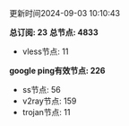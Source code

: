 更新时间2024-09-03 10:10:43

**总订阅: 23**
**总节点: 4833**
- vless节点: 11

**google ping有效节点: 226**
- ss节点: 56
- v2ray节点: 159
- trojan节点: 11
